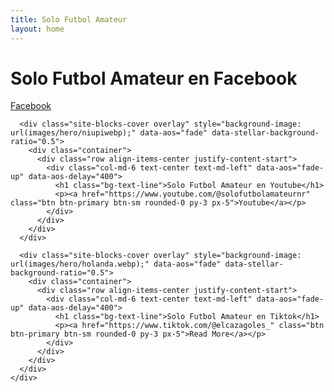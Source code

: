 ```yaml
---
title: Solo Futbol Amateur
layout: home
---
```


  <div class="slide-one-item home-slider owl-carousel">
      <div class="site-blocks-cover overlay" style="background-image: url(images/hero/aguilapi.webp);" data-aos="fade" data-stellar-background-ratio="0.5">
        <div class="container">
          <div class="row align-items-center justify-content-start">
            <div class="col-md-6 text-center text-md-left" data-aos="fade-up" data-aos-delay="400">
              <h1 class="bg-text-line">Solo Futbol Amateur en Facebook</h1>
              <p><a href="https://www.facebook.com/@solofutbolamateurnr" class="btn btn-primary btn-sm rounded-0 py-3 px-5">Facebook</a></p>
            </div>
          </div>
        </div>
      </div>

      <div class="site-blocks-cover overlay" style="background-image: url(images/hero/niupiwebp);" data-aos="fade" data-stellar-background-ratio="0.5">
        <div class="container">
          <div class="row align-items-center justify-content-start">
            <div class="col-md-6 text-center text-md-left" data-aos="fade-up" data-aos-delay="400">
              <h1 class="bg-text-line">Solo Futbol Amateur en Youtube</h1>
              <p><a href="https://www.youtube.com/@solofutbolamateurnr" class="btn btn-primary btn-sm rounded-0 py-3 px-5">Youtube</a></p>
            </div>
          </div>
        </div>
      </div>

      <div class="site-blocks-cover overlay" style="background-image: url(images/hero/holanda.webp);" data-aos="fade" data-stellar-background-ratio="0.5">
        <div class="container">
          <div class="row align-items-center justify-content-start">
            <div class="col-md-6 text-center text-md-left" data-aos="fade-up" data-aos-delay="400">
              <h1 class="bg-text-line">Solo Futbol Amateur en Tiktok</h1>
              <p><a href="https://www.tiktok.com/@elcazagoles_" class="btn btn-primary btn-sm rounded-0 py-3 px-5">Read More</a></p>
            </div>
          </div>
        </div>
      </div>
    </div>
